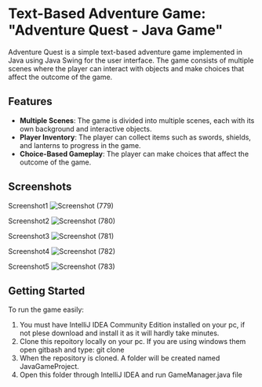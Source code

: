 # Text-Based Adventure Game: "Adventure Quest - Java Game"

Adventure Quest is a simple text-based adventure game implemented in Java using Java Swing for the user interface. The game consists of multiple scenes where the player can interact with objects and make choices that affect the outcome of the game.

## Features

- **Multiple Scenes**: The game is divided into multiple scenes, each with its own background and interactive objects.
- **Player Inventory**: The player can collect items such as swords, shields, and lanterns to progress in the game.
- **Choice-Based Gameplay**: The player can make choices that affect the outcome of the game.

## Screenshots
Screenshot1
![Screenshot (779)](https://github.com/karti3k/JavaGameProject/assets/97697722/5488f811-e860-4e68-af83-6b86a12c1385)

Screenshot2
![Screenshot (780)](https://github.com/karti3k/JavaGameProject/assets/97697722/6a42577a-0c26-406b-9343-d74d65a9da5e)

Screenshot3
![Screenshot (781)](https://github.com/karti3k/JavaGameProject/assets/97697722/ba17fa58-dff6-4036-95bd-f00c102e735d)

Screenshot4
![Screenshot (782)](https://github.com/karti3k/JavaGameProject/assets/97697722/268a940e-3576-41f8-9cc9-9611f6f84011)

Screenshot5
![Screenshot (783)](https://github.com/karti3k/JavaGameProject/assets/97697722/fd89dc9d-36ec-4e12-8a21-5e7507d66c29)

## Getting Started

To run the game easily:

1. You must have IntelliJ IDEA Community Edition installed on your pc, if not plese download and install it as it will hardly take minutes.
2. Clone this repoitory locally on your pc. If you are using windows them open gitbash and type: git clone <copied-url>
3. When the repository is cloned. A folder will be created named JavaGameProject.
4. Open this folder through IntelliJ IDEA and run GameManager.java file
